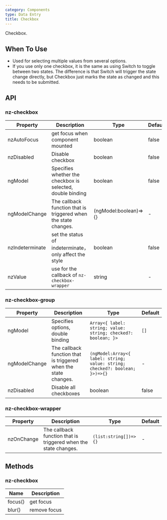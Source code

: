 ```yaml
---
category: Components
type: Data Entry
title: Checkbox
---
```


Checkbox.

## When To Use

- Used for selecting multiple values from several options.
- If you use only one checkbox, it is the same as using Switch to toggle between two states. The difference is that Switch will trigger the state change directly, but Checkbox just marks the state as changed and this needs to be submitted.

## API

### nz-checkbox

| Property | Description | Type | Default |
| -------- | ----------- | ---- | ------- |
| nzAutoFocus | get focus when component mounted | boolean | false |
| nzDisabled | Disable checkbox | boolean | false |
| ngModel | Specifies whether the checkbox is selected, double binding | boolean | false |
| ngModelChange | The callback function that is triggered when the state changes. | (ngModel:boolean)=>{} | - |
| nzIndeterminate | set the status of indeterminate，only affect the style | boolean | false |
| nzValue | use for the callback of `nz-checkbox-wrapper` | string | - |

### nz-checkbox-group

| Property | Description | Type | Default |
| -------- | ----------- | ---- | ------- |
| ngModel | Specifies options, double binding |  `Array<{ label: string; value: string; checked?: boolean; }>` | `[]` |
| ngModelChange | The callback function that is triggered when the state changes. | `(ngModel:Array<{ label: string; value: string; checked?: boolean; }>)=>{}` | - |
| nzDisabled | Disable all checkboxes | boolean | false |

### nz-checkbox-wrapper

| Property | Description | Type | Default |
| -------- | ----------- | ---- | ------- |
| nzOnChange | The callback function that is triggered when the state changes. | `(list:string[])=>{}` | - |

## Methods

### nz-checkbox

| Name | Description |
| ---- | ----------- |
| focus() | get focus |
| blur() | remove focus |
